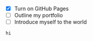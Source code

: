 - [x] Turn on GitHub Pages
- [ ] Outline my portfolio
- [ ] Introduce myself to the world

```
hi
```
